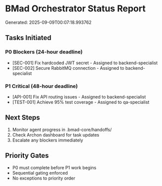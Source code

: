 # BMad Orchestrator Status Report
Generated: 2025-09-09T00:07:18.993762

## Tasks Initiated

### P0 Blockers (24-hour deadline)
- [SEC-001] Fix hardcoded JWT secret - Assigned to backend-specialist
- [SEC-002] Secure RabbitMQ connection - Assigned to backend-specialist

### P1 Critical (48-hour deadline)
- [API-001] Fix API routing issues - Assigned to backend-specialist
- [TEST-001] Achieve 95% test coverage - Assigned to qa-specialist


## Next Steps
1. Monitor agent progress in .bmad-core/handoffs/
2. Check Archon dashboard for task updates
3. Escalate any blockers immediately

## Priority Gates
- P0 must complete before P1 work begins
- Sequential gating enforced
- No exceptions to priority order
